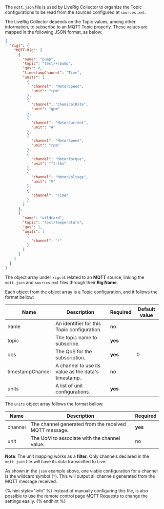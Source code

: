 The `mqtt.json` file is used by LiveRig Collector to organize the Topic configurations to be read from the sources configured at `sources.xml`.

The LiveRig Collector depends on the Topic values, among other information, to subscribe to an MQTT Topic properly. These values are mapped in the following JSON format, as below:

```json
{
  "rigs": {
    "MQTT-Rig": [
      {
        "name": "pump",
        "topic": "test/+/pump",
        "qos": 0,
        "timestampChannel": "Time",
        "units": [
          {
            "channel": "MotorSpeed",
            "unit": "rpm"
          },
          {
            "channel": "ChemicalRate",
            "unit": "gpm"
          },
          {
            "channel": "MotorCurrent",
            "unit": "A"
          },
          {
            "channel": "MotorSpeed",
            "unit": "rpm"
          },
          {
            "channel": "MotorTorque",
            "unit": "ft-lbs"
          },
          {
            "channel": "MotorVoltage",
            "unit": "V"
          },
          {
            "channel": "Time"
          }
        ]
      },
      {
        "name": "wildcard",
        "topic": "test/temperature",
        "qos": 1,
        "units": [
          {
            "channel": "*"
          }
        ]
      }
    ]
  }
}
```

The object array under `rigs` is related to an **MQTT** source, linking the `mqtt.json` and `sources.xml` files through their **Rig Name**. 

Each object from the object array is a Topic configuration, and it follows the format bellow:

| Name             | Description                                         | Required | Default value |
|------------------|-----------------------------------------------------|----------|---------------|
| name             | An identifier for this Topic configuration.         | no       |               |
| topic            | The topic name to subscribe.                        | **yes**  |               |
| qos              | The QoS for the subscription.                       | **yes**  | 0             |
| timestampChannel | A channel to use its value as the data's timestamp. | no       |               |
| units            | A list of unit configurations.                      | **yes**  |               |

The `units` object array follows the format bellow:

| Name             | Description                                           | Required |
|------------------|-------------------------------------------------------|----------|
| channel          | The channel generated from the received MQTT message. | **yes**  |
| unit             | The UoM to associate with the channel value.          | no       |

**Note**: The unit mapping works as a **filter**. Only channels declared in the `mqtt.json` file will have its data transmitted to Live.

As shown in the `json` example above, one viable configuration for a channel is the wildcard symbol (`*`).
This will output all channels generated from the MQTT message received.

{% hint style="info" %}
Instead of manually configuring this file, is also possible to use the remote control page [MQTT Requests](./../remote-control/sources/mqtt-requests.md) to change the settings easily.
{% endhint %}